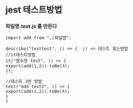 # jest 테스트방법
### 파일명.test.js 를 만든다

<pre>
import add from ",/파일명";

describe("testtest", () => {  // <= 테스트 묶는방법
//it테스트방법
it("함수명 test", () => {
export(add(1,2)).toBe(3);
});

//테스트 2번 방법
text("add test2", () => {
export(add(1,2)).toBe(4);
}
}
</pre>